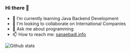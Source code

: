 
### Hi there 👋


- 🌱 I’m currently learning Java Backend Development 
- 👯 I'm looking to collaborate on International Companies
- 💬 Ask me about programming
- 📫 How to reach me: [sanaebadi.info](https://sanaebadi.info/)


![Github stats](https://github-readme-stats.vercel.app/api?username=Sanaebadi97)

